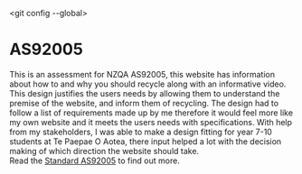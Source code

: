 <git config --global>
# AS92005
This is an assessment for NZQA AS92005, this website has information about how to and why you should recycle along with an informative video. This design justifies the users needs by allowing them to understand the premise of the website, and inform them of recycling. The design had to follow a list of requirements made up by me therefore it would feel more like my own website and it meets the users needs with specifications. With help from my stakeholders, I was able to make a design fitting for year 7-10 students at Te Paepae O Aotea, there input helped a lot with the decision making of which direction the website should take.
</br> Read the [Standard AS92005](https://www.nzqa.govt.nz/ncea/assessment/view-detailed.do?standardNumber=92005) to find out more.